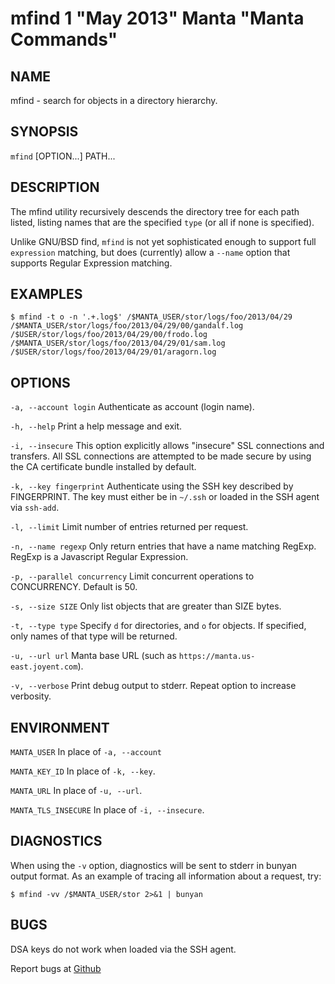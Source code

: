 mfind 1 "May 2013" Manta "Manta Commands"
=======================================

NAME
----

mfind - search for objects in a directory hierarchy.

SYNOPSIS
--------

`mfind` [OPTION...] PATH...

DESCRIPTION
-----------

The mfind utility recursively descends the directory tree for each path listed,
listing names that are the specified `type` (or all if none is specified).

Unlike GNU/BSD find, `mfind` is not yet sophisticated enough to support full
`expression` matching, but does (currently) allow a `--name` option that
supports Regular Expression matching.

EXAMPLES
--------

    $ mfind -t o -n '.+.log$' /$MANTA_USER/stor/logs/foo/2013/04/29
    /$MANTA_USER/stor/logs/foo/2013/04/29/00/gandalf.log
    /$USER/stor/logs/foo/2013/04/29/00/frodo.log
    /$MANTA_USER/stor/logs/foo/2013/04/29/01/sam.log
    /$USER/stor/logs/foo/2013/04/29/01/aragorn.log

OPTIONS
-------

`-a, --account login`
  Authenticate as account (login name).

`-h, --help`
  Print a help message and exit.

`-i, --insecure`
  This option explicitly allows "insecure" SSL connections and transfers.  All
  SSL connections are attempted to be made secure by using the CA certificate
  bundle installed by default.

`-k, --key fingerprint`
  Authenticate using the SSH key described by FINGERPRINT.  The key must
  either be in `~/.ssh` or loaded in the SSH agent via `ssh-add`.

`-l, --limit`
  Limit number of entries returned per request.

`-n, --name regexp`
  Only return entries that have a name matching RegExp.  RegExp is a
  Javascript Regular Expression.

`-p, --parallel concurrency`
  Limit concurrent operations to CONCURRENCY.  Default is 50.

`-s, --size SIZE`
  Only list objects that are greater than SIZE bytes.

`-t, --type type`
  Specify `d` for directories, and `o` for objects.  If specified, only names of
  that type will be returned.

`-u, --url url`
  Manta base URL (such as `https://manta.us-east.joyent.com`).

`-v, --verbose`
  Print debug output to stderr.  Repeat option to increase verbosity.

ENVIRONMENT
-----------
`MANTA_USER`
  In place of `-a, --account`

`MANTA_KEY_ID`
  In place of `-k, --key`.

`MANTA_URL`
  In place of `-u, --url`.

`MANTA_TLS_INSECURE`
  In place of `-i, --insecure`.

DIAGNOSTICS
-----------

When using the `-v` option, diagnostics will be sent to stderr in bunyan
output format.  As an example of tracing all information about a request,
try:

    $ mfind -vv /$MANTA_USER/stor 2>&1 | bunyan

BUGS
----

DSA keys do not work when loaded via the SSH agent.

Report bugs at [Github](https://github.com/joyent/node-manta/issues)
